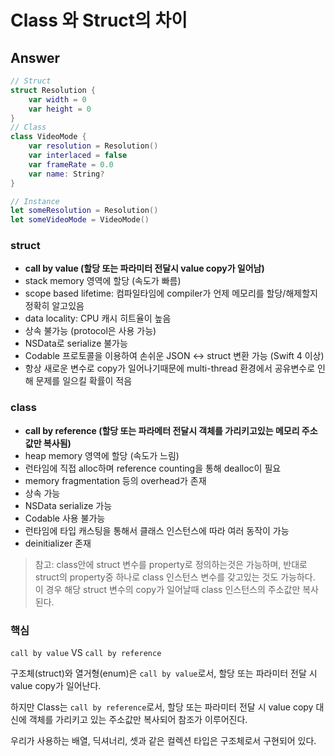 # Class 와 Struct의 차이


## Answer

```swift
// Struct
struct Resolution {
    var width = 0
    var height = 0
}
// Class
class VideoMode {
    var resolution = Resolution()
    var interlaced = false
    var frameRate = 0.0
    var name: String?
}
```

```swift
// Instance
let someResolution = Resolution()
let someVideoMode = VideoMode()
```


### struct
* **call by value (할당 또는 파라미터 전달시 value copy가 일어남)**
* stack memory 영역에 할당 (속도가 빠름)
* scope based lifetime: 컴파일타임에 compiler가 언제 메모리를 할당/해제할지 정확히 알고있음
* data locality: CPU 캐시 히트율이 높음
* 상속 불가능 (protocol은 사용 가능)
* NSData로 serialize 불가능
* Codable 프로토콜을 이용하여 손쉬운 JSON <-> struct 변환 가능 (Swift 4 이상)
* 항상 새로운 변수로 copy가 일어나기때문에 multi-thread 환경에서 공유변수로 인해 문제를 일으킬 확률이 적음


### class
* **call by reference (할당 또는 파라메터 전달시 객체를 가리키고있는 메모리 주소값만 복사됨)**
* heap memory 영역에 할당 (속도가 느림)
* 런타임에 직접 alloc하며 reference counting을 통해 dealloc이 필요
* memory fragmentation 등의 overhead가 존재
* 상속 가능
* NSData serialize 가능
* Codable 사용 불가능
* 런타임에 타입 캐스팅을 통해서 클래스 인스턴스에 따라 여러 동작이 가능
* deinitializer 존재

> 참고: class안에 struct 변수를 property로 정의하는것은 가능하며, 반대로 struct의  property중 하나로 class 인스턴스 변수를 갖고있는 것도 가능하다.    
> 이 경우 해당 struct 변수의 copy가 일어날때 class 인스턴스의 주소값만 복사된다.


### **핵심** 

`call by value` VS `call by reference`

구조체(struct)와 열거형(enum)은 `call by value`로서, 할당 또는 파라미터 전달 시 value copy가 일어난다.

하지만 Class는 `call by reference`로서, 할당 또는 파라미터 전달 시 value copy 대신에 객체를 가리키고 있는 주소값만 복사되어 참조가 이루어진다.

우리가 사용하는 배열, 딕셔너리, 셋과 같은 컬렉션 타입은 구조체로서 구현되어 있다.